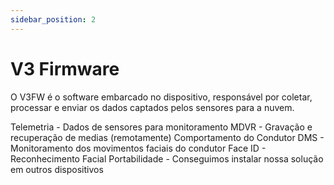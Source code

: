 ```yaml
---
sidebar_position: 2
---
```


# V3 Firmware
O V3FW é o software embarcado no dispositivo, responsável por coletar, processar e enviar os dados captados pelos sensores para a nuvem.

Telemetria - Dados de sensores para monitoramento
MDVR - Gravação e recuperação de medias (remotamente)
Comportamento do Condutor
DMS - Monitoramento dos movimentos faciais do condutor
Face ID - Reconhecimento Facial
Portabilidade - Conseguimos instalar nossa solução em outros dispositivos
